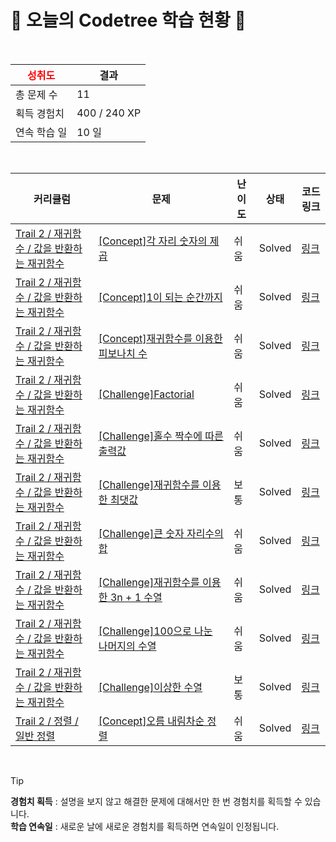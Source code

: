 # 🌲 오늘의 Codetree 학습 현황 🌲

<br />

| <span style="color:red;display:block;text-align:center;"> **성취도**</span> | 결과 |
|---|---|
| 총 문제 수 | 11 |
| 획득 경험치 | 400 / 240 XP |
| 연속 학습 일 | 10 일 |

<br />

|커리큘럼|문제|난이도|상태|코드 링크|
|---|---|---|---|---|
|[Trail 2 / 재귀함수 / 값을 반환하는 재귀함수](https://https://en.codetree.ai/trail-info/novice-mid/)|[[Concept]각 자리 숫자의 제곱](https://https://en.codetree.ai/trails/complete/curated-cards/intro-square-of-each-digit/)|쉬움|Solved|[링크](https://github.com/comeon0129/codetree/blob/main/250113/%EA%B0%81%20%EC%9E%90%EB%A6%AC%20%EC%88%AB%EC%9E%90%EC%9D%98%20%EC%A0%9C%EA%B3%B1/square-of-each-digit.java)|
|[Trail 2 / 재귀함수 / 값을 반환하는 재귀함수](https://https://en.codetree.ai/trail-info/novice-mid/)|[[Concept]1이 되는 순간까지](https://https://en.codetree.ai/trails/complete/curated-cards/intro-until-the-moment-I-reach-one/)|쉬움|Solved|[링크](https://github.com/comeon0129/codetree/blob/main/250113/1%EC%9D%B4%20%EB%90%98%EB%8A%94%20%EC%88%9C%EA%B0%84%EA%B9%8C%EC%A7%80/until-the-moment-I-reach-one.java)|
|[Trail 2 / 재귀함수 / 값을 반환하는 재귀함수](https://https://en.codetree.ai/trail-info/novice-mid/)|[[Concept]재귀함수를 이용한 피보나치 수](https://https://en.codetree.ai/trails/complete/curated-cards/intro-fibonacci-using-recursive-function/)|쉬움|Solved|[링크](https://github.com/comeon0129/codetree/blob/main/250113/%EC%9E%AC%EA%B7%80%ED%95%A8%EC%88%98%EB%A5%BC%20%EC%9D%B4%EC%9A%A9%ED%95%9C%20%ED%94%BC%EB%B3%B4%EB%82%98%EC%B9%98%20%EC%88%98/fibonacci-using-recursive-function.java)|
|[Trail 2 / 재귀함수 / 값을 반환하는 재귀함수](https://https://en.codetree.ai/trail-info/novice-mid/)|[[Challenge]Factorial](https://https://en.codetree.ai/trails/complete/curated-cards/challenge-factorial/)|쉬움|Solved|[링크](https://github.com/comeon0129/codetree/blob/main/250113/Factorial/factorial.java)|
|[Trail 2 / 재귀함수 / 값을 반환하는 재귀함수](https://https://en.codetree.ai/trail-info/novice-mid/)|[[Challenge]홀수 짝수에 따른 출력값](https://https://en.codetree.ai/trails/complete/curated-cards/challenge-output-value-based-on-odd-even-numbers/)|쉬움|Solved|[링크](https://github.com/comeon0129/codetree/blob/main/250113/%ED%99%80%EC%88%98%20%EC%A7%9D%EC%88%98%EC%97%90%20%EB%94%B0%EB%A5%B8%20%EC%B6%9C%EB%A0%A5%EA%B0%92/output-value-based-on-odd-even-numbers.java)|
|[Trail 2 / 재귀함수 / 값을 반환하는 재귀함수](https://https://en.codetree.ai/trail-info/novice-mid/)|[[Challenge]재귀함수를 이용한 최댓값](https://https://en.codetree.ai/trails/complete/curated-cards/challenge-maximum-value-with-recursive-function/)|보통|Solved|[링크](https://github.com/comeon0129/codetree/blob/main/250113/%EC%9E%AC%EA%B7%80%ED%95%A8%EC%88%98%EB%A5%BC%20%EC%9D%B4%EC%9A%A9%ED%95%9C%20%EC%B5%9C%EB%8C%93%EA%B0%92/maximum-value-with-recursive-function.java)|
|[Trail 2 / 재귀함수 / 값을 반환하는 재귀함수](https://https://en.codetree.ai/trail-info/novice-mid/)|[[Challenge]큰 숫자 자리수의 합](https://https://en.codetree.ai/trails/complete/curated-cards/challenge-sum-of-large-numeric-digits/)|쉬움|Solved|[링크](https://github.com/comeon0129/codetree/blob/main/250113/%ED%81%B0%20%EC%88%AB%EC%9E%90%20%EC%9E%90%EB%A6%AC%EC%88%98%EC%9D%98%20%ED%95%A9/sum-of-large-numeric-digits.java)|
|[Trail 2 / 재귀함수 / 값을 반환하는 재귀함수](https://https://en.codetree.ai/trail-info/novice-mid/)|[[Challenge]재귀함수를 이용한 3n + 1 수열](https://https://en.codetree.ai/trails/complete/curated-cards/challenge-3n-plus-1-sequence-with-recursive-function/)|쉬움|Solved|[링크](https://github.com/comeon0129/codetree/blob/main/250113/%EC%9E%AC%EA%B7%80%ED%95%A8%EC%88%98%EB%A5%BC%20%EC%9D%B4%EC%9A%A9%ED%95%9C%203n%20%2B%201%20%EC%88%98%EC%97%B4/3n-plus-1-sequence-with-recursive-function.java)|
|[Trail 2 / 재귀함수 / 값을 반환하는 재귀함수](https://https://en.codetree.ai/trail-info/novice-mid/)|[[Challenge]100으로 나눈 나머지의 수열](https://https://en.codetree.ai/trails/complete/curated-cards/challenge-sequence-of-remainder-divided-by-100/)|쉬움|Solved|[링크](https://github.com/comeon0129/codetree/blob/main/250113/100%EC%9C%BC%EB%A1%9C%20%EB%82%98%EB%88%88%20%EB%82%98%EB%A8%B8%EC%A7%80%EC%9D%98%20%EC%88%98%EC%97%B4/sequence-of-remainder-divided-by-100.java)|
|[Trail 2 / 재귀함수 / 값을 반환하는 재귀함수](https://https://en.codetree.ai/trail-info/novice-mid/)|[[Challenge]이상한 수열](https://https://en.codetree.ai/trails/complete/curated-cards/challenge-a-strange-sequence/)|보통|Solved|[링크](https://github.com/comeon0129/codetree/blob/main/250113/%EC%9D%B4%EC%83%81%ED%95%9C%20%EC%88%98%EC%97%B4/a-strange-sequence.java)|
|[Trail 2 / 정렬 / 일반 정렬](https://https://en.codetree.ai/trail-info/novice-mid/)|[[Concept]오름 내림차순 정렬](https://https://en.codetree.ai/trails/complete/curated-cards/intro-inc-dec-sorting/)|쉬움|Solved|[링크](https://github.com/comeon0129/codetree/blob/main/250113/%EC%98%A4%EB%A6%84%20%EB%82%B4%EB%A6%BC%EC%B0%A8%EC%88%9C%20%EC%A0%95%EB%A0%AC/inc-dec-sorting.java)|


<br />

> [!TIP]
> **경험치 획득** : 설명을 보지 않고 해결한 문제에 대해서만 한 번 경험치를 획득할 수 있습니다.  
> **학습 연속일** : 새로운 날에 새로운 경험치를 획득하면 연속일이 인정됩니다.

